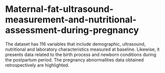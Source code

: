 # Maternal-fat-ultrasound-measurement-and-nutritional-assessment-during-pregnancy
The dataset has 116 variables that include demographic, ultrasound, nutritional and laboratory characteristics measured at baseline. Likewise, it presents data related to the birth process and newborn conditions during the postpartum period. The pregnancy abnormalities data obtained retrospectively are highlighted.
